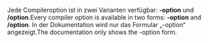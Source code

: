 
<span data-ttu-id="59c32-101">Jede Compileroption ist in zwei Varianten verfügbar: **-option** und **/option**.</span><span class="sxs-lookup"><span data-stu-id="59c32-101">Every compiler option is available in two forms: **-option** and **/option**.</span></span> <span data-ttu-id="59c32-102">In der Dokumentation wird nur das Formular „-option“ angezeigt.</span><span class="sxs-lookup"><span data-stu-id="59c32-102">The documentation only shows the -option form.</span></span> 
